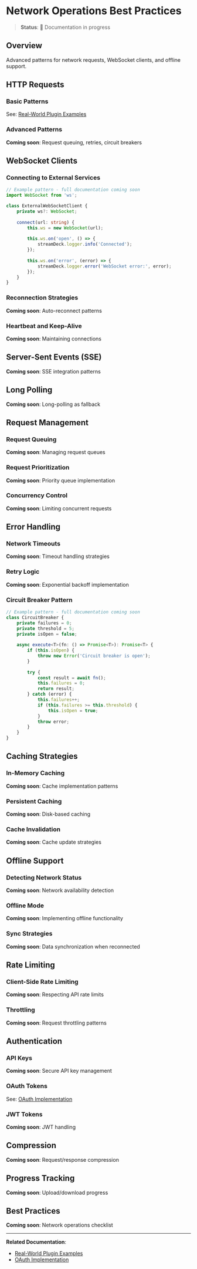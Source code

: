 # Network Operations Best Practices

> **Status**: 🚧 Documentation in progress

## Overview

Advanced patterns for network requests, WebSocket clients, and offline support.

## HTTP Requests

### Basic Patterns

See: [Real-World Plugin Examples](../examples/real-world-plugin-examples)

### Advanced Patterns

**Coming soon**: Request queuing, retries, circuit breakers

## WebSocket Clients

### Connecting to External Services

```typescript
// Example pattern - full documentation coming soon
import WebSocket from 'ws';

class ExternalWebSocketClient {
    private ws?: WebSocket;
    
    connect(url: string) {
        this.ws = new WebSocket(url);
        
        this.ws.on('open', () => {
            streamDeck.logger.info('Connected');
        });
        
        this.ws.on('error', (error) => {
            streamDeck.logger.error('WebSocket error:', error);
        });
    }
}
```

### Reconnection Strategies

**Coming soon**: Auto-reconnect patterns

### Heartbeat and Keep-Alive

**Coming soon**: Maintaining connections

## Server-Sent Events (SSE)

**Coming soon**: SSE integration patterns

## Long Polling

**Coming soon**: Long-polling as fallback

## Request Management

### Request Queuing

**Coming soon**: Managing request queues

### Request Prioritization

**Coming soon**: Priority queue implementation

### Concurrency Control

**Coming soon**: Limiting concurrent requests

## Error Handling

### Network Timeouts

**Coming soon**: Timeout handling strategies

### Retry Logic

**Coming soon**: Exponential backoff implementation

### Circuit Breaker Pattern

```typescript
// Example pattern - full documentation coming soon
class CircuitBreaker {
    private failures = 0;
    private threshold = 5;
    private isOpen = false;
    
    async execute<T>(fn: () => Promise<T>): Promise<T> {
        if (this.isOpen) {
            throw new Error('Circuit breaker is open');
        }
        
        try {
            const result = await fn();
            this.failures = 0;
            return result;
        } catch (error) {
            this.failures++;
            if (this.failures >= this.threshold) {
                this.isOpen = true;
            }
            throw error;
        }
    }
}
```

## Caching Strategies

### In-Memory Caching

**Coming soon**: Cache implementation patterns

### Persistent Caching

**Coming soon**: Disk-based caching

### Cache Invalidation

**Coming soon**: Cache update strategies

## Offline Support

### Detecting Network Status

**Coming soon**: Network availability detection

### Offline Mode

**Coming soon**: Implementing offline functionality

### Sync Strategies

**Coming soon**: Data synchronization when reconnected

## Rate Limiting

### Client-Side Rate Limiting

**Coming soon**: Respecting API rate limits

### Throttling

**Coming soon**: Request throttling patterns

## Authentication

### API Keys

**Coming soon**: Secure API key management

### OAuth Tokens

See: [OAuth Implementation](oauth-implementation.md)

### JWT Tokens

**Coming soon**: JWT handling

## Compression

**Coming soon**: Request/response compression

## Progress Tracking

**Coming soon**: Upload/download progress

## Best Practices

**Coming soon**: Network operations checklist

---

**Related Documentation**:
- [Real-World Plugin Examples](../examples/real-world-plugin-examples)
- [OAuth Implementation](oauth-implementation)
